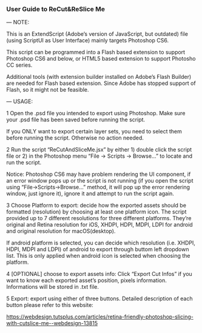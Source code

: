### User Guide to ReCut&ReSlice Me

—
NOTE:

This is an ExtendScript (Adobe’s version of JavaScript, but outdated) file (using ScriptUI as User Interface) mainly targets Photoshop CS6. 

This script can be programmed into a Flash based extension to support Photoshop CS6 and below, or HTML5 based extension to support Photosho CC series. 

Additional tools (with extension builder installed on Adobe’s Flash Builder) are needed for Flash based extension. Since Adobe has stopped support of Flash, so it might not be feasible.

—
USAGE:

1 Open the .psd file you intended to export using Photoshop. Make sure your .psd file has been saved before running the script.

If you ONLY want to export certain layer sets, you need to select them before running the script. Otherwise no action needed.

2 Run the script “ReCutAndSliceMe.jsx” by either 1) double click the script file or 2) in the Photoshop menu “File -> Scripts -> Browse…” to locate and run the script.



Notice: Photoshop CS6 may have problem rendering the UI component, if an error window pops up or the script is not running (if you open the script using “File->Scripts->Browse…” method, it will pop up the error rendering window, just ignore it), ignore it and attempt to run the script again.

3 Choose Platform to export: decide how the exported assets should be formatted (resolution) by choosing at least one platform icon. The script provided up to 7 different resolutions for three different platforms. They’re original and Retina resolution for iOS, XHDPI, HDPI, MDPI, LDPI for android and original resolution for macOS(desktop).



If android platform is selected, you can decide which resolution (i.e. XHDPI, HDPI, MDPI and LDPI) of android to export through buttom left dropdown list. This is only applied when android icon is selected when choosing the platform.

4 [OPTIONAL] choose to export assets info: Click “Export Cut Infos” if you want to know each exported asset’s position, pixels information. Informations will be stored in .txt file.

5 Export: export using either of three buttons. Detailed description of each button please refer to this website:

https://webdesign.tutsplus.com/articles/retina-friendly-photoshop-slicing-with-cutslice-me--webdesign-13815
